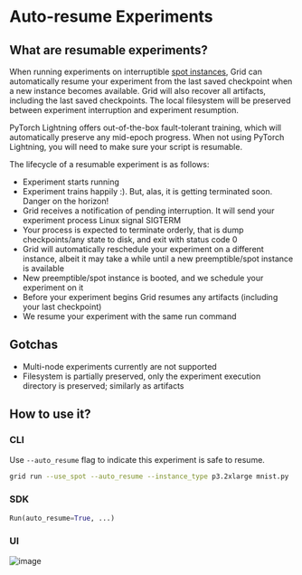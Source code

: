 # Auto-resume Experiments

## What are resumable experiments?

When running experiments on interruptible [spot instances](interruptible-machines.md), Grid can automatically resume your experiment from the last saved checkpoint when a new instance becomes available. Grid will also recover all artifacts, including the last saved checkpoints. The local filesystem will be preserved between experiment interruption and experiment resumption. 

PyTorch Lightning offers out-of-the-box fault-tolerant training, which will automatically preserve any mid-epoch progress. When not using PyTorch Lightning, you will need to make sure your script is resumable.


The lifecycle of a resumable experiment is as follows:

* Experiment starts running
* Experiment trains happily :). But, alas, it is getting terminated soon. Danger on the horizon!
* Grid receives a notification of pending interruption. It will send your experiment process Linux signal SIGTERM
* Your process is expected to terminate orderly, that is dump checkpoints/any state to disk, and exit with status code 0
* Grid will automatically reschedule your experiment on a different instance, albeit it may take a while until a new preemptible/spot instance is available
* New preemptible/spot instance is booted, and we schedule your experiment on it
* Before your experiment begins Grid resumes any artifacts (including your last checkpoint)
* We resume your experiment with the same run command


## Gotchas 

* Multi-node experiments currently are not supported
* Filesystem is partially preserved, only the experiment execution directory is preserved; similarly as artifacts

## How to use it? 

### CLI

Use `--auto_resume` flag to indicate this experiment is safe to resume.

```bash
grid run --use_spot --auto_resume --instance_type p3.2xlarge mnist.py
```

### SDK

```python
Run(auto_resume=True, ...)
```

### UI

![image](https://user-images.githubusercontent.com/13732925/148102089-f540356a-a2e6-4e9d-ac1f-51de26691086.png)
